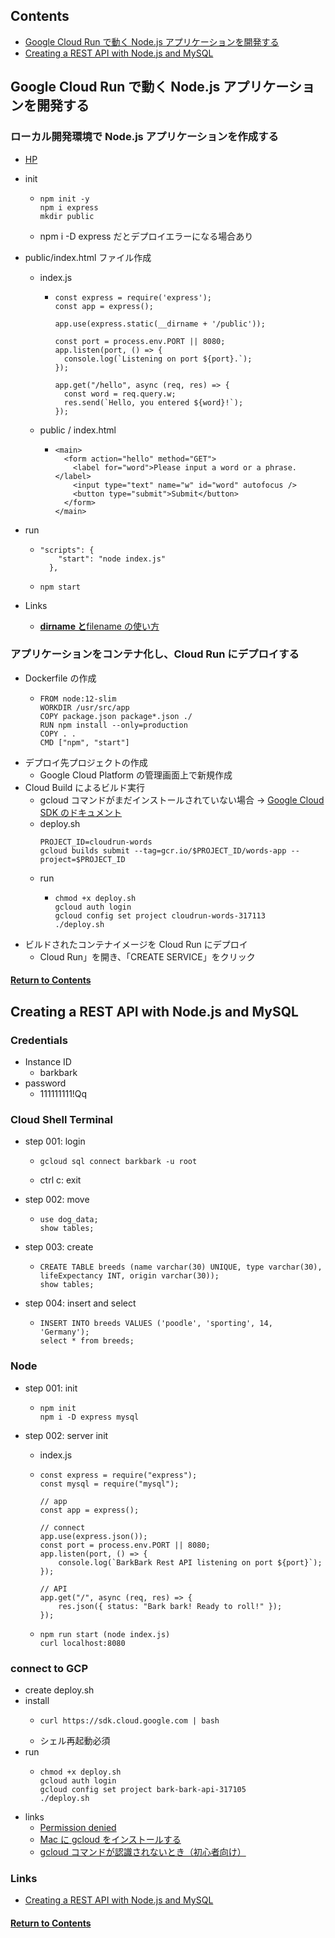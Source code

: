 <a id="contents"></a>

## Contents

- [Google Cloud Run で動く Node.js アプリケーションを開発する](#sec01)
- [Creating a REST API with Node.js and MySQL](#sec02)

<a id="#sec01"></a>

## Google Cloud Run で動く Node.js アプリケーションを開発する

### ローカル開発環境で Node.js アプリケーションを作成する

- [HP](https://ishida-it.com/blog/post/2020-07-23-cloudrun-nodejs-1/)

- init
  - ```
    npm init -y
    npm i express
    mkdir public
    ```
  - npm i -D express だとデプロイエラーになる場合あり
- public/index.html ファイル作成

  - index.js

    - ```
      const express = require('express');
      const app = express();

      app.use(express.static(__dirname + '/public'));

      const port = process.env.PORT || 8080;
      app.listen(port, () => {
        console.log(`Listening on port ${port}.`);
      });

      app.get("/hello", async (req, res) => {
        const word = req.query.w;
        res.send(`Hello, you entered ${word}!`);
      });
      ```

  - public / index.html
    - ```
      <main>
        <form action="hello" method="GET">
          <label for="word">Please input a word or a phrase.</label>
          <input type="text" name="w" id="word" autofocus />
          <button type="submit">Submit</button>
        </form>
      </main>
      ```

- run
  - ```
    "scripts": {
        "start": "node index.js"
      },
    ```
  - ```
    npm start
    ```
- Links
  - [**dirname と**filename の使い方](https://qiita.com/mzmz__02/items/c132989cd0d0c2068832)

### アプリケーションをコンテナ化し、Cloud Run にデプロイする

- Dockerfile の作成
  - ```
    FROM node:12-slim
    WORKDIR /usr/src/app
    COPY package.json package*.json ./
    RUN npm install --only=production
    COPY . .
    CMD ["npm", "start"]
    ```
- デプロイ先プロジェクトの作成
  - Google Cloud Platform の管理画面上で新規作成
- Cloud Build によるビルド実行
  - gcloud コマンドがまだインストールされていない場合
    → [Google Cloud SDK のドキュメント](https://cloud.google.com/sdk/docs?hl=ja)
  - deploy.sh
    ```
    PROJECT_ID=cloudrun-words
    gcloud builds submit --tag=gcr.io/$PROJECT_ID/words-app --project=$PROJECT_ID
    ```
  - run
    - ```
      chmod +x deploy.sh
      gcloud auth login
      gcloud config set project cloudrun-words-317113
      ./deploy.sh
      ```
- ビルドされたコンテナイメージを Cloud Run にデプロイ
  - Cloud Run」を開き、「CREATE SERVICE」をクリック

#### [Return to Contents](#contents)

<a id="#sec02"></a>

## Creating a REST API with Node.js and MySQL

### Credentials

- Instance ID
  - barkbark
- password
  - 111111111!Qq

### Cloud Shell Terminal

- step 001: login

  - ```
    gcloud sql connect barkbark -u root
    ```
  - ctrl c: exit

- step 002: move
  - ```
    use dog_data;
    show tables;
    ```
- step 003: create
  - ```
    CREATE TABLE breeds (name varchar(30) UNIQUE, type varchar(30), lifeExpectancy INT, origin varchar(30));
    show tables;
    ```
- step 004: insert and select
  - ```
    INSERT INTO breeds VALUES ('poodle', 'sporting', 14, 'Germany');
    select * from breeds;
    ```

### Node

- step 001: init
  - ```
    npm init
    npm i -D express mysql
    ```
- step 002: server init

  - index.js
  - ```
    const express = require("express");
    const mysql = require("mysql");

    // app
    const app = express();

    // connect
    app.use(express.json());
    const port = process.env.PORT || 8080;
    app.listen(port, () => {
        console.log(`BarkBark Rest API listening on port ${port}`);
    });

    // API
    app.get("/", async (req, res) => {
        res.json({ status: "Bark bark! Ready to roll!" });
    });
    ```

  - ```
    npm run start (node index.js)
    curl localhost:8080
    ```

### connect to GCP

- create deploy.sh
- install
  - ```
    curl https://sdk.cloud.google.com | bash
    ```
  - シェル再起動必須
- run
  - ```
    chmod +x deploy.sh
    gcloud auth login
    gcloud config set project bark-bark-api-317105
    ./deploy.sh
    ```
- links
  - [Permission denied](https://qiita.com/sanstktkrsyhsk/items/ef88ddfb9fa8e7306e45)
  - [Mac に gcloud をインストールする](https://note.com/in_colors_net/n/n98ef81d6eb46)
  - [gcloud コマンドが認識されないとき（初心者向け）](https://qiita.com/jre233kei/items/355914b36e505152e29d)

### Links

- [Creating a REST API with Node.js and MySQL](https://www.youtube.com/watch?v=_w_idf928WY)

#### [Return to Contents](#contents)
